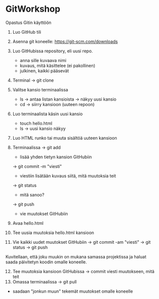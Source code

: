 # GitWorkshop
Opastus Gitin käyttöön

1. Luo GitHub tili
2. Asenna git koneelle: https://git-scm.com/downloads
3. Luo GitHubissa repository, eli uusi repo.
   - anna sille kuvaava nimi
   - kuvaus, mitä käsittelee (ei pakollinen)
   - julkinen, kaikki pääsevät
4. Terminal -> git clone <url>
5. Valitse kansio terminaalissa
   - ls -> antaa listan kansioista -> näkyy uusi kansio
   - cd -> siirry kansioon (uuteen repoon)
6. Luo terminaalista käsin uusi kansio
   - touch hello.html
   - ls -> uusi kansio näkyy
7. Luo HTML runko tai muuta sisältöä uuteen kansioon
8. Terminaalissa
   -> git add <kansion nimi>
   - lisää yhden tietyn kansion GitHubiin

   -> git commit -m "viesti"
   - viestiin lisätään kuvaus siitä, mitä muutoksia teit
   
   -> git status
   - mitä sanoo?
   
   -> git push
   - vie muutokset GitHubiin
9. Avaa hello.html
10. Tee uusia muutoksia hello.html kansioon
11. Vie kaikki uudet muutokset GitHubiin
   -> git commit -am "viesti"
   -> git status 
   -> git push

Kuvitellaan, että joku muukin on mukana samassa projektissa ja haluat saada päivitetyn koodin omalle koneelle.

12. Tee muutoksia kansioon GitHubissa
   -> commit viesti muutokseen, mitä teit
13. Omassa terminaalissa
   -> git pull
   - saadaan "jonkun muun" tekemät muutokset omalle koneelle
   
   
   
   
   
   
   
   
   
